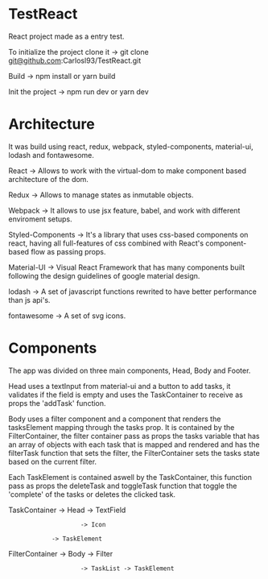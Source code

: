 # TestReact

React project made as a entry test.

To initialize the project clone it -> git clone git@github.com:Carlosl93/TestReact.git

Build                              -> npm install or yarn build

Init the project                   -> npm run dev or yarn dev



# Architecture
It was build using react, redux, webpack, styled-components, material-ui, lodash and fontawesome.

React             -> Allows to work with the virtual-dom to make component based architecture of the dom.

Redux             -> Allows to manage states as inmutable objects.

Webpack           -> It allows to use jsx feature, babel, and work with different enviroment setups.

Styled-Components -> It's a library that uses css-based components on react, having all full-features of css combined with
                    React's component-based flow as passing props.
                    
Material-UI       -> Visual React Framework that has many components built following the design guidelines of google material
                    design.
                    
lodash            -> A set of javascript functions rewrited to have better performance than js api's.

fontawesome       -> A set of svg icons.

# Components

The app was divided on three main components, Head, Body and Footer. 

Head uses a textInput from material-ui and a button to add tasks, it validates if the field is empty and uses the TaskContainer
to receive as props the 'addTask' function. 

Body uses a filter component and a component that renders the tasksElement mapping through the tasks prop. It is contained by
the FilterContainer, the filter container pass as props the tasks variable that has an array of objects with each task that is 
mapped and rendered and has the filterTask function that sets the filter, the FilterContainer sets the tasks state based on the
current filter.

Each TaskElement is contained aswell by the TaskContainer, this function pass as props the deleteTask and toggleTask function
that toggle the 'complete' of the tasks or deletes the clicked task.

TaskContainer   -> Head -> TextField

                        -> Icon
                        
                -> TaskElement
              
FilterContainer -> Body -> Filter

                        -> TaskList -> TaskElement
